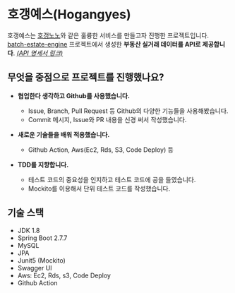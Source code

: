 # 호갱예스(Hogangyes)

호갱예스는 [호갱노노](https://hogangnono.com/)와 같은 훌륭한 서비스를 만들고자 진행한 프로젝트입니다.   
[batch-estate-engine](https://github.com/dsadara/batch-estate-engine) 프로젝트에서 생성한 **부동산 실거래 데이터를 API로 제공합니다**.   *[(API 명세서 링크)]()*

## 무엇을 중점으로 프로젝트를 진행했나요?

- **협업한다 생각하고 Github를 사용했습니다.**
    - Issue, Branch, Pull Request 등 Github의 다양한 기능들을 사용해봤습니다.
    - Commit 메시지, Issue와 PR 내용을 신경 써서 작성했습니다.   

- **새로운 기술들을 배워 적용했습니다.**
    - Github Action, Aws(Ec2, Rds, S3, Code Deploy) 등

- **TDD를 지향합니다.**
    - 테스트 코드의 중요성을 인지하고 테스트 코드에 공을 들였습니다. 
    - Mockito를 이용해서 단위 테스트 코드를 작성했습니다.

## 기술 스택

- JDK 1.8
- Spring Boot 2.7.7
- MySQL
- JPA
- Junit5 (Mockito)
- Swagger UI
- Aws: Ec2, Rds, s3, Code Deploy
- Github Action
